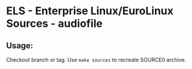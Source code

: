 # ELS - Enterprise Linux/EuroLinux Sources - audiofile
 
## Usage:
  Checkout branch or tag. Use `make sources` to recreate  SOURCE0 archive.
